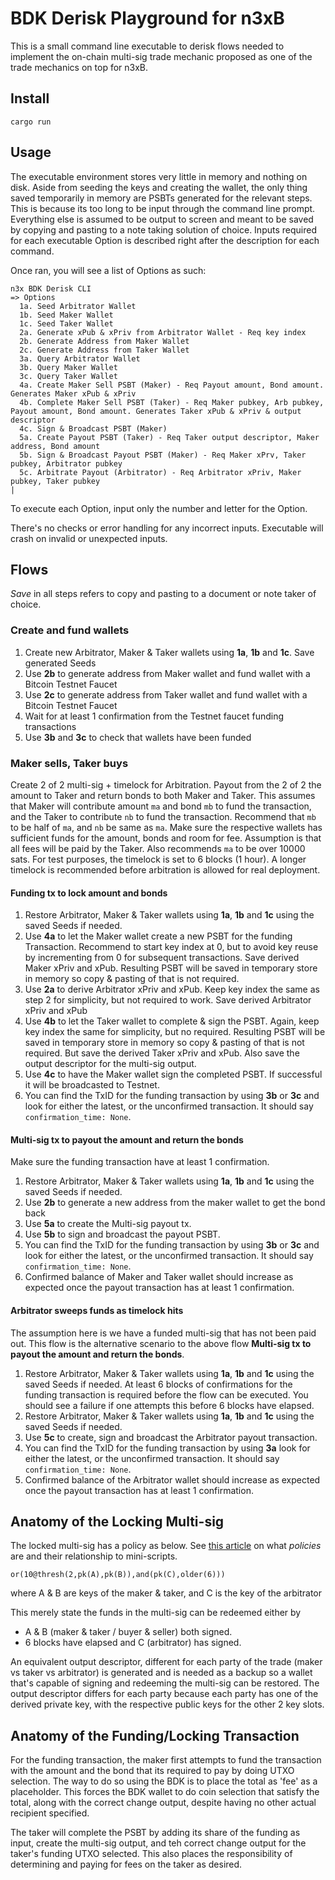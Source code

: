 # BDK Derisk Playground for n3xB

This is a small command line executable to derisk flows needed to implement the on-chain multi-sig trade mechanic proposed as one of the trade mechanics on top for n3xB.

## Install

```
cargo run
```

## Usage

The executable environment stores very little in memory and nothing on disk. Aside from seeding the keys and creating the wallet, the only thing saved temporarily in memory are PSBTs generated for the relevant steps. This is because its too long to be input through the command line prompt. Everything else is assumed to be output to screen and meant to be saved by copying and pasting to a note taking solution of choice. Inputs required for each executable Option is described right after the description for each command.

Once ran, you will see a list of Options as such:

```
n3x BDK Derisk CLI
=> Options
  1a. Seed Arbitrator Wallet
  1b. Seed Maker Wallet
  1c. Seed Taker Wallet
  2a. Generate xPub & xPriv from Arbitrator Wallet - Req key index
  2b. Generate Address from Maker Wallet
  2c. Generate Address from Taker Wallet
  3a. Query Arbitrator Wallet
  3b. Query Maker Wallet
  3c. Query Taker Wallet
  4a. Create Maker Sell PSBT (Maker) - Req Payout amount, Bond amount. Generates Maker xPub & xPriv
  4b. Complete Maker Sell PSBT (Taker) - Req Maker pubkey, Arb pubkey, Payout amount, Bond amount. Generates Taker xPub & xPriv & output descriptor
  4c. Sign & Broadcast PSBT (Maker)
  5a. Create Payout PSBT (Taker) - Req Taker output descriptor, Maker address, Bond amount
  5b. Sign & Broadcast Payout PSBT (Maker) - Req Maker xPrv, Taker pubkey, Arbitrator pubkey
  5c. Arbitrate Payout (Arbitrator) - Req Arbitrator xPriv, Maker pubkey, Taker pubkey
|
```

To execute each Option, input only the number and letter for the Option.

There's no checks or error handling for any incorrect inputs. Executable will crash on invalid or unexpected inputs.

## Flows

*Save* in all steps refers to copy and pasting to a document or note taker of choice.

### Create and fund wallets

1. Create new Arbitrator, Maker & Taker wallets using **1a**, **1b** and **1c**. Save generated Seeds
2. Use **2b** to generate address from Maker wallet and fund wallet with a Bitcoin Testnet Faucet
3. Use **2c** to generate address from Taker wallet and fund wallet with a Bitcoin Testnet Faucet
4. Wait for at least 1 confirmation from the Testnet faucet funding transactions
5. Use **3b** and **3c** to check that wallets have been funded

### Maker sells, Taker buys

Create 2 of 2 multi-sig + timelock for Arbitration. Payout from the 2 of 2 the amount to Taker and return bonds to both Maker and Taker. This assumes that Maker will contribute amount `ma` and bond `mb` to fund the transaction, and the Taker to contribute `nb` to fund the transaction. Recommend that `mb` to be half of `ma`, and `nb` be same as `ma`. Make sure the respective wallets has sufficient funds for the amount, bonds and room for fee. Assumption is that all fees will be paid by the Taker. Also recommends `ma` to be over 10000 sats. For test purposes, the timelock is set to 6 blocks (1 hour). A longer timelock is recommended before arbitration is allowed for real deployment.

#### **Funding tx to lock amount and bonds**

1. Restore Arbitrator, Maker & Taker wallets using **1a**, **1b** and **1c** using the saved Seeds if needed.
2. Use **4a** to let the Maker wallet create a new PSBT for the funding Transaction. Recommend to start key index at 0, but to avoid key reuse by incrementing from 0 for subsequent transactions. Save derived Maker xPriv and xPub. Resulting PSBT will be saved in temporary store in memory so copy & pasting of that is not required.
3. Use **2a** to derive Arbitrator xPriv and xPub. Keep key index the same as step 2 for simplicity, but not required to work. Save derived Arbitrator xPriv and xPub
4. Use **4b** to let the Taker wallet to complete & sign the PSBT. Again, keep key index the same for simplicity, but no required. Resulting PSBT will be saved in temporary store in memory so copy & pasting of that is not required. But save the derived Taker xPriv and xPub. Also save the output descriptor for the multi-sig output.
5. Use **4c** to have the Maker wallet sign the completed PSBT. If successful it will be broadcasted to Testnet.
6. You can find the TxID for the funding transaction by using **3b** or **3c** and look for either the latest, or the unconfirmed transaction. It should say `confirmation_time: None`.

#### **Multi-sig tx to payout the amount and return the bonds**

Make sure the funding transaction have at least 1 confirmation.
1. Restore Arbitrator, Maker & Taker wallets using **1a**, **1b** and **1c** using the saved Seeds if needed.
2. Use **2b** to generate a new address from the maker wallet to get the bond back
3. Use **5a** to create the Multi-sig payout tx.
4. Use **5b** to sign and broadcast the payout PSBT.
5. You can find the TxID for the funding transaction by using **3b** or **3c** and look for either the latest, or the unconfirmed transaction. It should say `confirmation_time: None`.
6. Confirmed balance of Maker and Taker wallet should increase as expected once the payout transaction has at least 1 confirmation.

#### **Arbitrator sweeps funds as timelock hits**

The assumption here is we have a funded multi-sig that has not been paid out. This flow is the alternative scenario to the above flow **Multi-sig tx to payout the amount and return the bonds**.
1. Restore Arbitrator, Maker & Taker wallets using **1a**, **1b** and **1c** using the saved Seeds if needed. At least 6 blocks of confirmations for the funding transaction is required before the flow can be executed. You should see a failure if one attempts this before 6 blocks have elapsed.
1. Restore Arbitrator, Maker & Taker wallets using **1a**, **1b** and **1c** using the saved Seeds if needed.
2. Use **5c** to create, sign and broadcast the Arbitrator payout transaction.
3. You can find the TxID for the funding transaction by using **3a** look for either the latest, or the unconfirmed transaction. It should say `confirmation_time: None`.
4. Confirmed balance of the Arbitrator wallet should increase as expected once the payout transaction has at least 1 confirmation.

## Anatomy of the Locking Multi-sig

The locked multi-sig has a policy as below. See [this article](https://shiftcrypto.ch/blog/understanding-bitcoin-miniscript-part-2/) on what *policies* are and their relationship to mini-scripts.

```
or(10@thresh(2,pk(A),pk(B)),and(pk(C),older(6)))
```
where A & B are keys of the maker & taker, and C is the key of the arbitrator

This merely state the funds in the multi-sig can be redeemed either by
- A & B (maker & taker / buyer & seller) both signed.
- 6 blocks have elapsed and C (arbitrator) has signed.

An equivalent output descriptor, different for each party of the trade (maker vs taker vs arbitrator) is generated and is needed as a backup so a wallet that's capable of signing and redeeming the multi-sig can be restored. The output descriptor differs for each party because each party has one of the derived private key, with the respective public keys for the other 2 key slots.

## Anatomy of the Funding/Locking Transaction

For the funding transaction, the maker first attempts to fund the transaction with the amount and the bond that its required to pay by doing UTXO selection. The way to do so using the BDK is to place the total as 'fee' as a placeholder. This forces the BDK wallet to do coin selection that satisfy the total, along with the correct change output, despite having no other actual recipient specified.

The taker will complete the PSBT by adding its share of the funding as input, create the multi-sig output, and teh correct change output for the taker's funding UTXO selected. This also places the responsibility of determining and paying for fees on the taker as desired. 